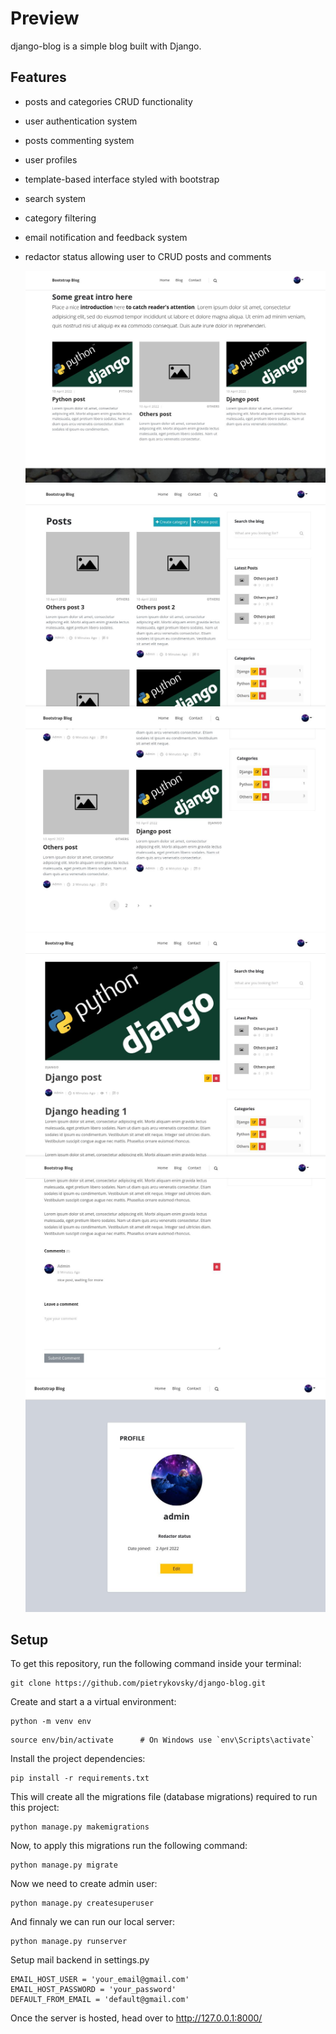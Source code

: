# Preview
  django-blog is a simple blog built with Django.

## Features
* posts and categories CRUD functionality
* user authentication system
* posts commenting system
* user profiles
* template-based interface styled with bootstrap
* search system
* category filtering
* email notification and feedback system
* redactor status allowing user to CRUD posts and comments
  
  ![Index image](screenshots/index.jpg)
  ![Blog-1 image](screenshots/blog1.jpg)
  ![Blog-2 image](screenshots/blog2.jpg)
  ![Post-1 image](screenshots/post1.jpg)
  ![Post-2 image](screenshots/post2.jpg)
  ![Profile image](screenshots/profile.jpg)
  
## Setup
To get this repository, run the following command inside your terminal:
```
git clone https://github.com/pietrykovsky/django-blog.git
```

Create and start a a virtual environment:
```
python -m venv env
```
```
source env/bin/activate      # On Windows use `env\Scripts\activate`
```
Install the project dependencies:
```
pip install -r requirements.txt
```
This will create all the migrations file (database migrations) required to run this project:
```
python manage.py makemigrations
```
Now, to apply this migrations run the following command:
```
python manage.py migrate
```
Now we need to create admin user:
```
python manage.py createsuperuser
```
And finnaly we can run our local server:
```
python manage.py runserver
```
Setup mail backend in settings.py
```
EMAIL_HOST_USER = 'your_email@gmail.com'
EMAIL_HOST_PASSWORD = 'your_password'
DEFAULT_FROM_EMAIL = 'default@gmail.com'
```
Once the server is hosted, head over to http://127.0.0.1:8000/

